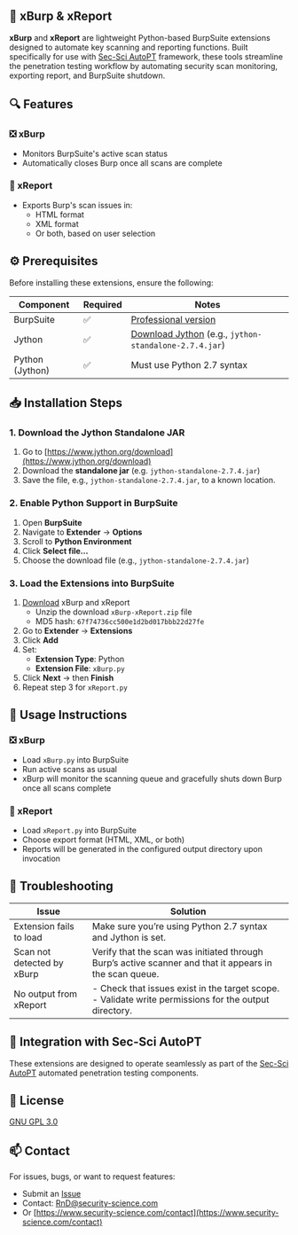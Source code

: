 ## 🔁 xBurp & xReport

**xBurp** and **xReport** are lightweight Python-based BurpSuite extensions designed to automate key scanning and reporting functions. Built specifically for use with [Sec-Sci AutoPT](https://www.security-science.com/sec-sci-autopt) framework, these tools streamline the penetration testing workflow by automating security scan monitoring, exporting report, and BurpSuite shutdown.


## 🔍 Features

### ❎ xBurp
- Monitors BurpSuite's active scan status
- Automatically closes Burp once all scans are complete

### 📝️ xReport
- Exports Burp's scan issues in:
  - HTML format
  - XML format
  - Or both, based on user selection


## ⚙️ Prerequisites

Before installing these extensions, ensure the following:

| Component       | Required | Notes        |
|-----------------|----------|-----------------------------|
| BurpSuite       | ✅        | [Professional version](https://portswigger.net/burp/documentation/desktop/getting-started/download-and-install) |
| Jython          | ✅        | [Download Jython](https://www.jython.org/download) (e.g., `jython-standalone-2.7.4.jar`)    |
| Python (Jython) | ✅        | Must use Python 2.7 syntax     |

## 📥 Installation Steps

### 1. Download the Jython Standalone JAR

1. Go to [https://www.jython.org/download](https://www.jython.org/download)
2. Download the **standalone jar** (e.g. `jython-standalone-2.7.4.jar`)
3. Save the file, e.g., `jython-standalone-2.7.4.jar`, to a known location.

### 2. Enable Python Support in BurpSuite

1. Open **BurpSuite**
2. Navigate to **Extender** → **Options**
3. Scroll to **Python Environment**
4. Click **Select file…**
5. Choose the download file (e.g., `jython-standalone-2.7.4.jar`)

### 3. Load the Extensions into BurpSuite

1. [Download](https://github.com/securityscience/SecSci-BurpExtenders/raw/refs/heads/main/xBurp-xReport/xBurp-xReport.zip) xBurp and xReport
   - Unzip the download `xBurp-xReport.zip` file
   - MD5 hash: `67f74736cc500e1d2bd017bbb22d27fe`
2. Go to **Extender** → **Extensions**
3. Click **Add**
4. Set:
   - **Extension Type**: Python
   - **Extension File**: `xBurp.py`
5. Click **Next** → then **Finish**
6. Repeat step 3 for `xReport.py`


## 🚀 Usage Instructions

### ❎ xBurp

- Load `xBurp.py` into BurpSuite
- Run active scans as usual
- xBurp will monitor the scanning queue and gracefully shuts down Burp once all scans complete

### 📝️ xReport

- Load `xReport.py` into BurpSuite
- Choose export format (HTML, XML, or both)
- Reports will be generated in the configured output directory upon invocation


## 🐞 Troubleshooting

| Issue                             | Solution                                                                                                  |
|----------------------------------|-----------------------------------------------------------------------------------------------------------|
| Extension fails to load          | Make sure you’re using Python 2.7 syntax and Jython is set.                                               |
| Scan not detected by xBurp                  | Verify that the scan was initiated through Burp’s active scanner and that it appears in the scan queue.   |
| No output from xReport            | - Check that issues exist in the target scope.<br/>- Validate write permissions for the output directory. |


## 🧩 Integration with Sec-Sci AutoPT

These extensions are designed to operate seamlessly as part of the [Sec-Sci AutoPT](https://www.security-science.com/sec-sci-autopt) automated penetration testing components.


## 📜 License

[GNU GPL 3.0](../LICENSE)


## 📫 Contact

For issues, bugs, or want to request features:

- Submit an [Issue](https://github.com/securityscience/SecSci-BurpExtenders/issues)
- Contact: [RnD@security-science.com](mailto:RnD@security-science.com)
- Or [https://www.security-science.com/contact](https://www.security-science.com/contact)

